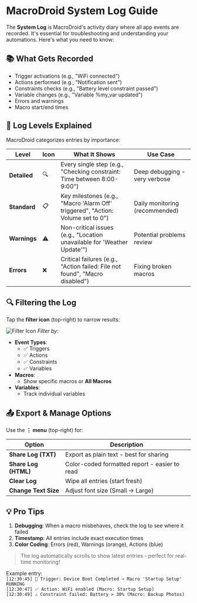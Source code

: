 # MacroDroid System Log Guide

The **System Log** is MacroDroid's activity diary where all app events are recorded. It's essential for troubleshooting and understanding your automations. Here's what you need to know:

## 📚 What Gets Recorded
- Trigger activations (e.g., "WiFi connected")
- Actions performed (e.g., "Notification sent")
- Constraints checks (e.g., "Battery level constraint passed")
- Variable changes (e.g., "Variable %my_var updated")
- Errors and warnings
- Macro start/end times

## 🔢 Log Levels Explained
MacroDroid categorizes entries by importance:

| Level | Icon | What It Shows | Use Case |
|-------|------|---------------|----------|
| **Detailed** | 🔍 | Every single step (e.g., "Checking constraint: Time between 8:00-9:00") | Deep debugging - very verbose |
| **Standard** | 📋 | Key milestones (e.g., "Macro 'Alarm Off' triggered", "Action: Volume set to 0") | Daily monitoring (recommended) |
| **Warnings** | ⚠️ | Non-critical issues (e.g., "Location unavailable for 'Weather Update'") | Potential problems review |
| **Errors** | ❌ | Critical failures (e.g., "Action failed: File not found", "Macro disabled") | Fixing broken macros |

## 🔍 Filtering the Log
Tap the **filter icon** (top-right) to narrow results:

![Filter Icon](https://simpleicons.org/icons/filter.png) *Filter by:*
- **Event Types**:
  - ✅ Triggers  
  - ✅ Actions  
  - ✅ Constraints  
  - ✅ Variables  
- **Macros**:
  - Show specific macros or **All Macros**
- **Variables**:
  - Track individual variables

## 📤 Export & Manage Options
Use the **⋮ menu** (top-right) for:

| Option | Description |
|--------|-------------|
| **Share Log (TXT)** | Export as plain text - best for sharing |
| **Share Log (HTML)** | Color-coded formatted report - easier to read |
| **Clear Log** | Wipe all entries (start fresh) |
| **Change Text Size** | Adjust font size (Small → Large) |

## 💡 Pro Tips
1. **Debugging**: When a macro misbehaves, check the log to see where it failed
2. **Timestamp**: All entries include exact execution times
3. **Color Coding**: Errors (red), Warnings (orange), Actions (blue)

> The log automatically scrolls to show latest entries - perfect for real-time monitoring!

Example entry:  
`[12:30:45] 🔔 Trigger: Device Boot Completed → Macro 'Startup Setup' RUNNING`  
`[12:30:47] ✅ Action: WiFi enabled (Macro: Startup Setup)`  
`[12:30:49] ⚠️ Constraint failed: Battery > 30% (Macro: Backup Photos)`




